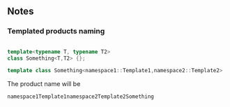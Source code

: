 ## Notes

### Templated products naming

```Cpp

template<typename T, typename T2>
class Something<T,T2> {};

template class Something<namespace1::Template1,namespace2::Template2>

```

The product name will be

```Cpp
namespace1Template1namespace2Template2Something
```
